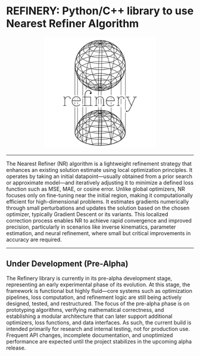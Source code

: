 # REFINERY: Python/C++ library to use Nearest Refiner Algorithm

<p align="center">
  <img src="images/logo.png" alt="refinery Logo" width="300"/>
</p>

---

The Nearest Refiner (NR) algorithm is a lightweight refinement strategy that enhances an existing solution estimate using local optimization principles. It operates by taking an initial datapoint—usually obtained from a prior search or approximate model—and iteratively adjusting it to minimize a defined loss function such as MSE, MAE, or cosine error. Unlike global optimizers, NR focuses only on fine-tuning near the initial region, making it computationally efficient for high-dimensional problems. It estimates gradients numerically through small perturbations and updates the solution based on the chosen optimizer, typically Gradient Descent or its variants. This localized correction process enables NR to achieve rapid convergence and improved precision, particularly in scenarios like inverse kinematics, parameter estimation, and neural refinement, where small but critical improvements in accuracy are required.

---

## Under Development (Pre-Alpha)
The Refinery library is currently in its pre-alpha development stage, representing an early experimental phase of its evolution. At this stage, the framework is functional but highly fluid—core systems such as optimization pipelines, loss computation, and refinement logic are still being actively designed, tested, and restructured. The focus of the pre-alpha phase is on prototyping algorithms, verifying mathematical correctness, and establishing a modular architecture that can later support additional optimizers, loss functions, and data interfaces. As such, the current build is intended primarily for research and internal testing, not for production use. Frequent API changes, incomplete documentation, and unoptimized performance are expected until the project stabilizes in the upcoming alpha release.